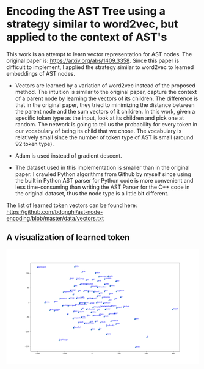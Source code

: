 # Encoding the AST Tree using a strategy similar to word2vec, but applied to the context of AST's

This work is an attempt to learn vector representation for AST nodes. The original paper is: https://arxiv.org/abs/1409.3358. Since this paper is difficult to implement, I applied the strategy similar to word2vec to learned embeddings of AST nodes. 

* Vectors are learned by a variation of word2vec instead of the proposed method. The intuition is similar to the original paper, capture the context of a parent node by learning the vectors of its children. The difference is that in the original paper, they tried to minimizing the distance between the parent node and the sum vectors of it children. In this work, given a specific token type as the input, look at its children and pick one at random. The network is going to tell us the probability for every token in our vocabulary of being its child that we chose. The vocabulary is relatively small since the number of token type of AST is small (around 92 token type).

* Adam is used instead of gradient descent.

* The dataset used in this implementation is smaller than in the original paper. I crawled Python algorithms from Github by myself since using the built in Python AST parser for Python code is more convenient and less time-consuming than writing the AST Parser for the C++ code in the original dataset, thus the node type is a little bit different.

The list of learned token vectors can be found here:
https://github.com/bdqnghi/ast-node-encoding/blob/master/data/vectors.txt

A visualization of learned token
--------------------------
![](ast_nodes_visualization.png)
